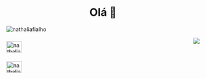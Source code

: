 <h1 align="center"> Olá 👋 </h1>

<p align="left"> <img src="https://komarev.com/ghpvc/?username=nathaliafialho" alt="nathaliafialho" /> </p>




<a href="https://github.com/nathaliafialho">
  <img src="https://github-readme-stats.vercel.app/api/top-langs/?username=nathaliafialho&theme=radical&hide=glsl,python"  align="right" />
</a>




<p align="left">

<h3 align="left"></h3>
<a href="https://linkedin.com/in/nathaliafialho" target="blank"><img align="center" src="https://cdn.jsdelivr.net/npm/simple-icons@3.0.1/icons/linkedin.svg" alt="nathaliafialho" height="30" width="40" /></a>

<h3 align="left"></h3>
<a href="https://www.instagram.com/nathaliafsp_" target="blank"><img align="center" src="https://cdn.jsdelivr.net/npm/simple-icons@3.0.1/icons/instagram.svg" alt="nathaliafsp_" height="30" width="40" /></a>


